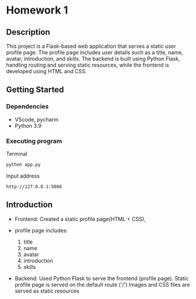 # Homework 1
## Description
  This project is a Flask-based web application that serves a static user profile page. The profile page includes user details such as a title, name, avatar, introduction, and skills. The backend is built using Python Flask, handling routing and serving static resources, while the frontend is developed using HTML and CSS.

## Getting Started
### Dependencies
- VScode, pycharm
- Python 3.9

### Executing program

Terminal
```python
python app.py
```


Input address
```
http://127:0.0.1:5000
```

## Introduction
- Frontend: Created a static profile page(HTML + CSS), 
- profile page includes: 
	1. title
	2. name
	3. avatar
	4. introduction
	5. skills

- Backend: Used Python Flask to serve the frontend (profile page). Static profile page is served on the default route ('/')
         Images and CSS files are served as static resources
